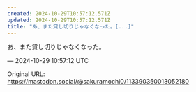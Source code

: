 ```yaml
---
created: 2024-10-29T10:57:12.571Z
updated: 2024-10-29T10:57:12.571Z
title: "あ、また貸し切りじゃなくなった。[...]"
---
```


<p>あ、また貸し切りじゃなくなった。</p>

&mdash; 2024-10-29 10:57:12 UTC

Original URL: https://mastodon.social/@sakuramochi0/113390350013052180
